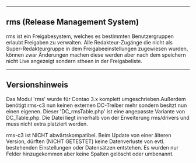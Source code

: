 ---------------------------
rms (Release Management System)
---------------------------

rms ist ein Freigabesystem, welches es bestimmten Benutzergruppen erlaubt Freigaben zu verwalten. Alle Redakteur-Zugänge die nicht als Super-Redakteurgruppe in dem Freigabeeinstellungen zugewiesen wurden, können zwar Änderungen machen diese werden aber nach dem speichern nicht Live angezeigt sondern stheen in der Freigabeliste.

---------------------------
Versionshinweis
---------------------------

Das Modul 'rms' wurde für Contao 3.x komplett umgeschrieben.Außerdem benötigt rms-c3 nun keinen externen DC-Treiber mehr sondern besitzt nun einen eigenen. Dieser 'DC_rmsTable.php' ist eine angepasste Variante von DC_Table.php. Die Datei liegt innerhalb von der Erweiterung rms/drivers und muss nicht extra platziert werden.

rms-c3 ist NICHT abwärtskompatibel. Beim Update von einer älteren Version, dürften (NICHT GETESTET) keine Datenverluste von evtl. bestehenden Einstellungen oder Datensätzen entstehen. Es wurden nur Felder hinzugekommen aber keine Spalten gelöscht oder umbenannt.
